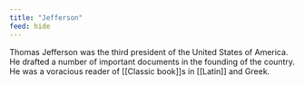 ```yaml
---
title: "Jefferson"
feed: hide
---
```


Thomas Jefferson was the third president of the United States of America. He drafted a number of important documents in the founding of the country. He was a voracious reader of [[Classic book]]s in [[Latin]] and Greek. 